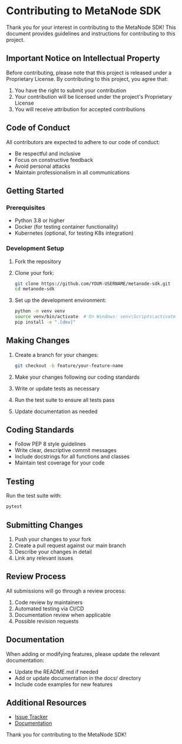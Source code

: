 # Contributing to MetaNode SDK

Thank you for your interest in contributing to the MetaNode SDK! This document provides guidelines and instructions for contributing to this project.

## Important Notice on Intellectual Property

Before contributing, please note that this project is released under a Proprietary License. By contributing to this project, you agree that:

1. You have the right to submit your contribution
2. Your contribution will be licensed under the project's Proprietary License
3. You will receive attribution for accepted contributions

## Code of Conduct

All contributors are expected to adhere to our code of conduct:

* Be respectful and inclusive
* Focus on constructive feedback
* Avoid personal attacks
* Maintain professionalism in all communications

## Getting Started

### Prerequisites

* Python 3.8 or higher
* Docker (for testing container functionality)
* Kubernetes (optional, for testing K8s integration)

### Development Setup

1. Fork the repository
2. Clone your fork:
   ```bash
   git clone https://github.com/YOUR-USERNAME/metanode-sdk.git
   cd metanode-sdk
   ```

3. Set up the development environment:
   ```bash
   python -m venv venv
   source venv/bin/activate  # On Windows: venv\Scripts\activate
   pip install -e ".[dev]"
   ```

## Making Changes

1. Create a branch for your changes:
   ```bash
   git checkout -b feature/your-feature-name
   ```

2. Make your changes following our coding standards
3. Write or update tests as necessary
4. Run the test suite to ensure all tests pass
5. Update documentation as needed

## Coding Standards

* Follow PEP 8 style guidelines
* Write clear, descriptive commit messages
* Include docstrings for all functions and classes
* Maintain test coverage for your code

## Testing

Run the test suite with:

```bash
pytest
```

## Submitting Changes

1. Push your changes to your fork
2. Create a pull request against our main branch
3. Describe your changes in detail
4. Link any relevant issues

## Review Process

All submissions will go through a review process:

1. Code review by maintainers
2. Automated testing via CI/CD
3. Documentation review when applicable
4. Possible revision requests

## Documentation

When adding or modifying features, please update the relevant documentation:

* Update the README.md if needed
* Add or update documentation in the docs/ directory
* Include code examples for new features

## Additional Resources

* [Issue Tracker](https://github.com/metanode/metanode-sdk/issues)
* [Documentation](https://github.com/metanode/metanode-sdk/docs)

Thank you for contributing to the MetaNode SDK!

